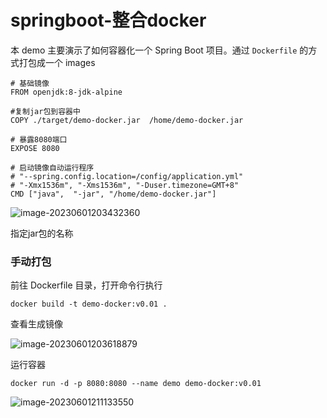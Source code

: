 # springboot-整合docker

本 demo 主要演示了如何容器化一个 Spring Boot 项目。通过 `Dockerfile` 的方式打包成一个 images 

```
# 基础镜像
FROM openjdk:8-jdk-alpine

#复制jar包到容器中
COPY ./target/demo-docker.jar  /home/demo-docker.jar

# 暴露8080端口
EXPOSE 8080

# 启动镜像自动运行程序
# "--spring.config.location=/config/application.yml"
# "-Xmx1536m", "-Xms1536m", "-Duser.timezone=GMT+8"
CMD ["java",  "-jar", "/home/demo-docker.jar"]
```

![image-20230601203432360](https://gitee.com/huanglei1111/phone-md/raw/master/images/image-20230601203432360.png)

指定jar包的名称

### 手动打包

前往 Dockerfile 目录，打开命令行执行

```shell
docker build -t demo-docker:v0.01 .
```

查看生成镜像

![image-20230601203618879](https://gitee.com/huanglei1111/phone-md/raw/master/images/image-20230601203618879.png)

运行容器

```shell
docker run -d -p 8080:8080 --name demo demo-docker:v0.01
```

![image-20230601211133550](https://gitee.com/huanglei1111/phone-md/raw/master/images/image-20230601211133550.png)

